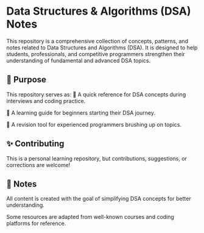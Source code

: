 # Data Structures & Algorithms (DSA) Notes
This repository is a comprehensive collection of concepts, patterns, and notes related to Data Structures and Algorithms (DSA). It is designed to help students, professionals, and competitive programmers strengthen their understanding of fundamental and advanced DSA topics.

## 🚀 Purpose
This repository serves as:
🌟 A quick reference for DSA concepts during interviews and coding practice.

🌟 A learning guide for beginners starting their DSA journey.

🌟 A revision tool for experienced programmers brushing up on topics.

## ✨ Contributing
This is a personal learning repository, but contributions, suggestions, or corrections are welcome!


## 📌 Notes
All content is created with the goal of simplifying DSA concepts for better understanding.

Some resources are adapted from well-known courses and coding platforms for reference.
